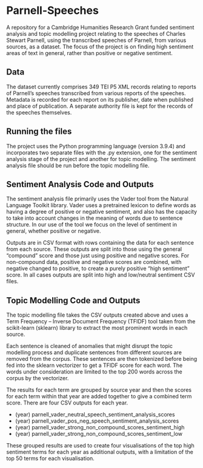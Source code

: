 # Parnell-Speeches
A repository for a Cambridge Humanities Research Grant funded sentiment analysis and topic modelling project relating to the speeches of Charles Stewart Parnell, using the transcribed speeches of Parnell, from various sources, as a dataset. The focus of the project is on finding high sentiment  areas of text in general, rather than positive or negative sentiment.

## Data
The dataset currently comprises 349 TEI P5 XML records relating to reports of Parnell’s speeches transcribed from various reports of the speeches. Metadata is recorded for each report on its publisher, date when published and place of publication. A separate authority file is kept for the records of the speeches themselves.

## Running the files
The project uses the Python programming language (version 3.9.4) and incorporates two separate files with the .py extension, one for the sentiment analysis stage of the project and another for topic modelling. The sentiment analysis file should be run before the topic modelling file.

## Sentiment Analysis Code and Outputs
The sentiment analysis file primarily uses the Vader tool from the Natural Language Toolkit library. Vader uses a pretrained lexicon to define words as having a degree of positive or negative sentiment, and also has the capacity to take into account changes in the meaning of words due to sentence structure. In our use of the tool we focus on the level of sentiment in general, whether positive or negative.

Outputs are in CSV format with rows containing the data for each sentence from each source. These outputs are split into those using the general “compound” score and those just using positive and negative scores. For non-compound data, positive and negative scores are combined, with negative changed to positive, to create a purely positive “high sentiment” score. In all cases outputs are split into high and low/neutral sentiment CSV files.

## Topic Modelling Code and Outputs
The topic modelling file takes the CSV outputs created above and uses a Term Frequency – Inverse Document Frequency (TFIDF) tool taken from the scikit-learn (sklearn) library to extract the most prominent words in each source. 

Each sentence is cleaned of anomalies that might disrupt the topic modelling process and duplicate sentences from different sources are removed from the corpus. These sentences are then tokenized before being fed into the sklearn vectorizer to get a TFIDF score for each word. The words under consideration are limited to the top 200 words across the corpus by the vectorizer.

The results for each term are grouped by source year and then the scores for each term within that year are added together to give a combined term score. There are four CSV outputs for each year.

* (year) parnell_vader_neutral_speech_sentiment_analysis_scores
* (year) parnell_vader_pos_neg_speech_sentiment_analysis_scores
* (year) parnell_vader_strong_non_compound_scores_sentiment_high
* (year) parnell_vader_strong_non_compound_scores_sentiment_low

These grouped results are used to create four visualisations of the top high sentiment terms for each year as additional outputs, with a limitation of the top 50 terms for each visualisation.
